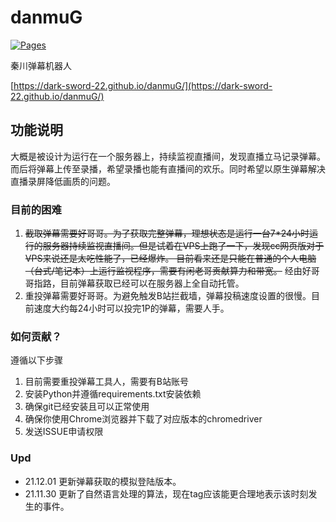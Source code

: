 # danmuG
[![Pages](https://github.com/Dark-Sword-22/danmuG/actions/workflows/python-pages.yml/badge.svg)](https://github.com/Dark-Sword-22/danmuG/actions/workflows/python-pages.yml)

秦川弹幕机器人

[https://dark-sword-22.github.io/danmuG/](https://dark-sword-22.github.io/danmuG/)

## 功能说明
大概是被设计为运行在一个服务器上，持续监视直播间，发现直播立马记录弹幕。而后将弹幕上传至录播，希望录播也能有直播间的欢乐。同时希望以原生弹幕解决直播录屏降低画质的问题。

### 目前的困难
1. ~~截取弹幕需要好哥哥。为了获取完整弹幕，理想状态是运行一台7\*24小时运行的服务器持续监视直播间。但是试着在VPS上跑了一下，发现cc网页版对于VPS来说还是太吃性能了，已经爆炸。
目前看来还是只能在普通的个人电脑（台式/笔记本）上运行监视程序，需要有闲老哥贡献算力和带宽。~~ 经由好哥哥指路，目前弹幕获取已经可以在服务器上全自动托管。
2. 重投弹幕需要好哥哥。为避免触发B站拦截墙，弹幕投稿速度设置的很慢。目前速度大约每24小时可以投完1P的弹幕，需要人手。

### 如何贡献？
遵循以下步骤

1. 目前需要重投弹幕工具人，需要有B站账号
2. 安装Python并遵循requirements.txt安装依赖
3. 确保git已经安装且可以正常使用
4. 确保你使用Chrome浏览器并下载了对应版本的chromedriver
5. 发送ISSUE申请权限

### Upd

- 21.12.01 更新弹幕获取的模拟登陆版本。
- 21.11.30 更新了自然语言处理的算法，现在tag应该能更合理地表示该时刻发生的事件。
        